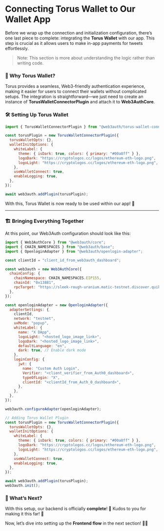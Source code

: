 # Connecting Torus Wallet to Our Wallet App

Before we wrap up the connection and initialization configuration, there’s one last piece to complete: integrating the **Torus Wallet** with our app. This step is crucial as it allows users to make in-app payments for tweets effortlessly.

> Note: This section is more about understanding the logic rather than writing code.
> 

### 🔗 Why Torus Wallet?

Torus provides a seamless, Web3-friendly authentication experience, making it easier for users to connect their wallets without complicated setups. The integration is straightforward—we just need to create an instance of **TorusWalletConnectorPlugin** and attach it to **Web3AuthCore**.

### 🛠️ Setting Up Torus Wallet

```jsx
import { TorusWalletConnectorPlugin } from "@web3auth/torus-wallet-connector-plugin";

const torusPlugin = new TorusWalletConnectorPlugin({
  torusWalletOpts: {},
  walletInitOptions: {
    whiteLabel: {
      theme: { isDark: true, colors: { primary: "#00a8ff" } },
      logoDark: "https://cryptologos.cc/logos/ethereum-eth-logo.png",
      logoLight: "https://cryptologos.cc/logos/ethereum-eth-logo.png",
    },
    useWalletConnect: true,
    enableLogging: true,
  },
});

await web3auth.addPlugin(torusPlugin);

```

With this, Torus Wallet is now ready to be used within our app! 🚀

---

### 🏗️ Bringing Everything Together

At this point, our Web3Auth configuration should look like this:

```jsx
import { Web3AuthCore } from "@web3auth/core";
import { CHAIN_NAMESPACES } from "@web3auth/base";
import { OpenloginAdapter } from "@web3auth/openlogin-adapter";

const clientId = "client_id_from_web3auth_dashboard";

const web3auth = new Web3AuthCore({
  chainConfig: {
    chainNamespace: CHAIN_NAMESPACES.EIP155,
    chainId: "0x13881",
    rpcTarget: "https://sleek-rough-uranium.matic-testnet.discover.quiknode.pro/c7c16b97e7b45a469878ee260ad13a130010e26d/",
  },
});

const openloginAdapter = new OpenloginAdapter({
  adapterSettings: {
    clientId,
    network: "testnet",
    uxMode: "popup",
    whiteLabel: {
      name: "X DApp",
      logoLight: "<hosted_logo_image_link>",
      logoDark: "<hosted_logo_image_link>",
      defaultLanguage: "en",
      dark: true, // Enable dark mode
    },
    loginConfig: {
      jwt: {
        name: "Custom Auth Login",
        Verifier: "<client_verifier_from_Auth0_dashboard>",
        typeOfLogin: "X",
        clientId: "<clientId_from_Auth_0_dashboard>",
      },
    },
  },
});

web3auth.configureAdapter(openloginAdapter);

// Adding Torus Wallet Plugin
const torusPlugin = new TorusWalletConnectorPlugin({
  torusWalletOpts: {},
  walletInitOptions: {
    whiteLabel: {
      theme: { isDark: true, colors: { primary: "#00a8ff" } },
      logoDark: "https://cryptologos.cc/logos/ethereum-eth-logo.png",
      logoLight: "https://cryptologos.cc/logos/ethereum-eth-logo.png",
    },
    useWalletConnect: true,
    enableLogging: true,
  },
});

await web3auth.addPlugin(torusPlugin);
web3auth.init();

```

### 🎉 What’s Next?

With this setup, our backend is officially **complete**! 🎊 Kudos to you for making it this far! 🙌

Now, let’s dive into setting up the **Frontend flow** in the next section! 🚀✨